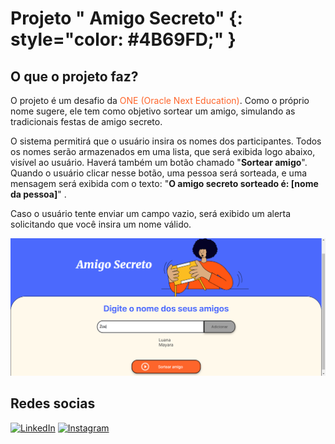 # Projeto " **Amigo Secreto**" {: style="color: #4B69FD;" }

## O que o projeto faz?

O projeto é um desafio da <span style="color: #fe652b;">ONE (Oracle Next Education)</span>. Como o próprio nome sugere, ele tem como objetivo sortear um amigo, simulando as tradicionais festas de amigo secreto.

O sistema permitirá que o usuário insira os nomes dos participantes. Todos os nomes serão armazenados em uma lista, que será exibida logo abaixo, visível ao usuário. Haverá também um botão chamado "**Sortear amigo**". Quando o usuário clicar nesse botão, uma pessoa será sorteada, e uma mensagem será exibida com o texto: "**O amigo secreto sorteado é: [nome da pessoa]**" .

Caso o usuário tente enviar um campo vazio, será exibido um alerta solicitando que você insira um nome válido.

![Site](./assets/imagemMArkdown.png)

## Redes socias

[![LinkedIn](https://img.shields.io/badge/LinkedIn-0077B5?style=for-the-badge&logo=linkedin&logoColor=white)](https://www.linkedin.com/in/luana-maria-desenvolvedora-front-end/) [![Instagram](https://img.shields.io/badge/-Instagram-%23E4405F?style=for-the-badge&logo=instagram&logoColor=white)](https://www.instagram.com/printf.luana._/) 
